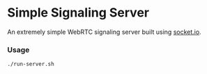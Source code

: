 # Simple Signaling Server

An extremely simple WebRTC signaling server built using [socket.io](https://github.com/socketio/socket.io/).

### Usage
```
./run-server.sh
```
